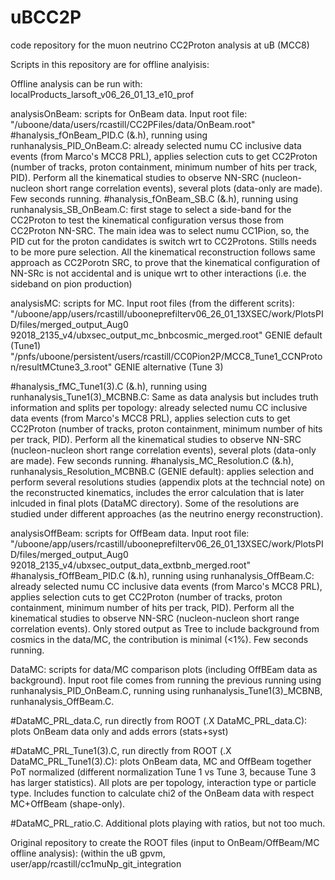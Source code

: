 # uBCC2P
code repository for the muon neutrino CC2Proton analysis at uB (MCC8) 

Scripts in this repository are for offline analyisis: 

Offline analysis can be run with: localProducts_larsoft_v06_26_01_13_e10_prof

analysisOnBeam: scripts for OnBeam data. Input root file: "/uboone/data/users/rcastill/CC2PFiles/data/OnBeam.root"
  #hanalysis_fOnBeam_PID.C (&.h), running using runhanalysis_PID_OnBeam.C: 
  already selected numu CC inclusive data events (from Marco's MCC8 PRL), applies selection cuts to get CC2Proton (number of tracks, proton containment, minimum number of hits per track, PID). Perform all the kinematical studies to observe NN-SRC (nucleon-nucleon short range correlation events), several plots (data-only are made). Few seconds running.
  #hanalysis_fOnBeam_SB.C (&.h), running using runhanalysis_SB_OnBeam.C:
    first stage to select a side-band for the CC2Proton to test the kinematical configuration versus those from CC2Proton NN-SRC. The main idea was to select numu CC1Pion, so, the PID cut for the proton candidates is switch wrt to CC2Protons. Stills needs to be more pure selection. All the kinematical reconstruction follows same approach as CC2Porotn SRC, to prove that the kinematical configuration of NN-SRc is not accidental and is unique wrt to other interactions (i.e. the sideband on pion production)
    
analysisMC: scripts for MC. 
Input root files (from the different scrits): 
"/uboone/app/users/rcastill/ubooneprefilterv06_26_01_13XSEC/work/PlotsPID/files/merged_output_Aug0\
92018_2135_v4/ubxsec_output_mc_bnbcosmic_merged.root" GENIE default (Tune1)
"/pnfs/uboone/persistent/users/rcastill/CC0Pion2P/MCC8_Tune1_CCNProton/resultMCtune3_3.root" GENIE alternative (Tune 3)

  #hanalysis_fMC_Tune1(3).C (&.h), running using runhanalysis_Tune1(3)_MCBNB.C: 
  Same as data analysis but includes truth information and splits per topology: already selected numu CC inclusive data events (from Marco's MCC8 PRL), applies selection cuts to get CC2Proton (number of tracks, proton containment, minimum number of hits per track, PID). Perform all the kinematical studies to observe NN-SRC (nucleon-nucleon short range correlation events), several plots (data-only are made). Few seconds running.
  #hanalysis_MC_Resolution.C (&.h), runhanalysis_Resolution_MCBNB.C (GENIE default):
    applies selection and perform several resolutions studies (appendix plots at the techncial note) on the reconstructed kinematics, includes the error calculation that is later inlcuded in final plots (DataMC directory). Some of the resolutions are studied under different approaches (as the neutrino energy reconstruction).
    
analysisOffBeam: scripts for OffBeam data. Input root file: "/uboone/app/users/rcastill/ubooneprefilterv06_26_01_13XSEC/work/PlotsPID/files/merged_output_Aug0\
92018_2135_v4/ubxsec_output_data_extbnb_merged.root"
  #hanalysis_fOffBeam_PID.C (&.h), running using runhanalysis_OffBeam.C: 
  already selected numu CC inclusive data events (from Marco's MCC8 PRL), applies selection cuts to get CC2Proton (number of tracks, proton containment, minimum number of hits per track, PID). Perform all the kinematical studies to observe NN-SRC (nucleon-nucleon short range correlation events). Only stored output as Tree to include background from cosmics in the data/MC, the contribution is minimal (<1%). Few seconds running.
  
  
DataMC: scripts for data/MC comparison plots (including OffBEam data as background). Input root file comes from running the previous running using runhanalysis_PID_OnBeam.C, running using runhanalysis_Tune1(3)_MCBNB, runhanalysis_OffBeam.C.

  #DataMC_PRL_data.C, run directly from ROOT (.X DataMC_PRL_data.C): 
  plots OnBeam data only and adds errors (stats+syst)
  
  #DataMC_PRL_Tune1(3).C, run directly from ROOT (.X DataMC_PRL_Tune1(3).C): 
  plots OnBeam data, MC and OffBeam together PoT normalized (different normalization Tune 1 vs Tune 3, because Tune 3 has larger statistics). All plots are per topology, interaction type or particle type. Includes function to calculate chi2 of the OnBeam data with respect MC+OffBeam (shape-only).
  
  #DataMC_PRL_ratio.C. Additional plots playing with ratios, but not too much. 
  
  
  Original repository to create the ROOT files (input to OnBeam/OffBeam/MC offline analysis): (within the uB gpvm, user/app/rcastill/cc1muNp_git_integration
  
